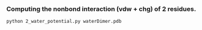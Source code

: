 ### Computing the nonbond interaction (vdw + chg) of 2 residues.
```
python 2_water_potential.py waterDimer.pdb
```
